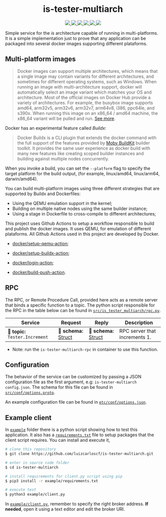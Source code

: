 <h1 align="center"> is-tester-multiarch </h1>

</p>
<p align="center">
    <a href="https://github.com/luizcarloscf/is-tester-multiarch/actions" alt="build">
         <img src="https://img.shields.io/github/workflow/status/luizcarloscf/is-tester-multiarch/Docker?style=flat-square" /> </a>
    <a href="https://hub.docker.com/r/luizcarloscf/is-tester-multiarch" alt="pulls">
         <img src="https://img.shields.io/docker/pulls/luizcarloscf/is-tester-multiarch?style=flat-square" /> </a>
    <a href="https://github.com/luizcarloscf/is-tester-multiarch/tags" alt="tags">
         <img src="https://img.shields.io/github/v/tag/luizcarloscf/is-tester-multiarch?style=flat-square" /> </a>
    <a href="https://hub.docker.com/r/luizcarloscf/is-tester-multiarch" alt="image-size">
         <img src="https://img.shields.io/docker/image-size/luizcarloscf/is-tester-multiarch?style=flat-square" /> </a>
    <a href="https://github.com/luizcarloscf/is-tester-multiarch/blob/main/LICENSE" alt="license">
         <img src="https://img.shields.io/github/license/luizcarloscf/is-tester-multiarch" /> </a>
    <a href="https://hub.docker.com/r/luizcarloscf/is-tester-multiarch" alt="arch">
         <img src="https://img.shields.io/static/v1?label=OS/arch&message=linux%2Famd64%20%7C%20linux%2F386%20%7C%20linux%2Farm%2Fv6%20%7C%20linux%2Farm%2Fv7%20%7C%20linux%2Farm64%20%7C%20linux%2Fppc64le%20%7C%20linux%2Fs390x&color=blue&style=flat-square" /> </a>
</p>

Simple service for the *is* architecture capable of running in multi-platforms. It is a simple implementation just to prove that any application can be packaged into several docker images supporting different plataforms.

## Multi-platform images

> Docker images can support multiple architectures, which means that a single image may contain variants for different architectures, and sometimes for different operating systems, such as Windows. When running an image with multi-architecture support, docker will automatically select an image variant which matches your OS and architecture. Most of the official images on Docker Hub provide a variety of architectures. For example, the busybox image supports amd64, arm32v5, arm32v6, arm32v7, arm64v8, i386, ppc64le, and s390x. When running this image on an x86_64 / amd64 machine, the x86_64 variant will be pulled and run. [See more](https://docs.docker.com/docker-for-mac/multi-arch/).

Docker has an experimental feature called *Buildx*:

> Docker Buildx is a CLI plugin that extends the docker command with the full support of the features provided by [Moby BuildKit](https://github.com/moby/buildkit) builder toolkit. It provides the same user experience as docker build with many new features like creating scoped builder instances and building against multiple nodes concurrently.

When you invoke a build, you can set the `--platform` flag to specify the target platform for the build output, (for example, linux/amd64, linux/arm64, darwin/amd64).

You can build multi-platform images using three different strategies that are supported by Buildx and Dockerfiles:

* Using the QEMU emulation support in the kernel;
* Building on multiple native nodes using the same builder instance;
* Using a stage in Dockerfile to cross-compile to different architectures;

This project uses Github Actions to setup a workflow responsible to build and publish the docker images. It uses QEMU, for emulation of different plataforms. All Github Actions used in this project are developed by Docker.

- [docker/setup-qemu-action](https://github.com/docker/setup-qemu-action);

- [docker/setup-buildx-action](https://github.com/docker/setup-buildx-action);

- [docker/login-action](https://github.com/docker/login-action);

- [docker/build-push-action](https://github.com/docker/build-push-action).


## RPC

The RPC, or Remote Procedure Call, provided here acts as a remote server that binds a specific function to a topic. The python script responsible for the RPC in the table below can be found in [`src/is_tester_multiarch/rpc.py`](https://github.com/luizcarloscf/is-tester-multiarch/blob/master/src/is_tester_multiarch/rpc.py).

| Service | Request | Reply |  Description |
| ------- | ------- | ----- | ------------ |
| :incoming_envelope: **topic:** `Tester.Increment`| :gem: **schema:** [Struct] | :gem: **schema:** [Struct] | RPC server that increments 1. |

- Note: run the `is-tester-multiarch-rpc` in container to use this function.

## Configuration

The behavior of the service can be customized by passing a JSON configuration file as the first argument, e.g: `is-tester-multiarch config.json`. The schema for this file can be found in [`src/conf/options.proto`](https://github.com/luizcarloscf/is-tester-multiarch/blob/master/src/is_tester_multiarch/conf/options.proto).

An example configuration file can be found in [`etc/conf/options.json`](https://github.com/luizcarloscf/is-tester-multiarch/blob/master/etc/conf/options.json).

## Example client

In [`example`](https://github.com/luizcarloscf/is-tester-multiarch/blob/master/example) folder there is a python script showing how to test this application. It also has a [`requirements.txt`](https://github.com/luizcarloscf/is-tester-multiarch/blob/master/example/requirement.txt) file to setup packages that the  client script requires. You can install and execute it,

```bash
# clone this repository
$ git clone https://github.com/luizcarloscf/is-tester-multiarch.git

# enter in source code folder
$ cd is-tester-multiarch

# install requirements for client.py script using pip
$ pip3 install -r example/requirements.txt

# execute test
$ python3 example/client.py

```

In [`example/client.py`](https://github.com/luizcarloscf/is-tester-multiarch/blob/master/example/client.py), remember to specify the right  broker address. **If needed**, open it using a text editor and edit the broker URI.

[Struct]: https://developers.google.com/protocol-buffers/docs/reference/google.protobuf#google.protobuf.Struct